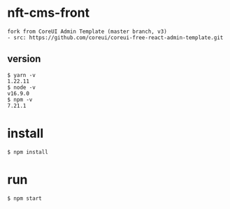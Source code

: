 # nft-cms-front
```
fork from CoreUI Admin Template (master branch, v3)
- src: https://github.com/coreui/coreui-free-react-admin-template.git
```

## version
```
$ yarn -v
1.22.11
$ node -v
v16.9.0
$ npm -v
7.21.1
```

# install
```
$ npm install
```

# run
```
$ npm start
```

